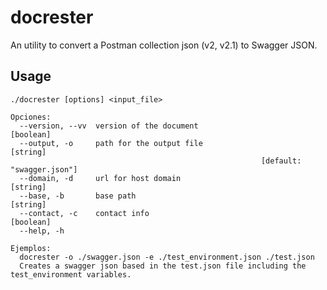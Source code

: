 # docrester

An utility to convert a Postman collection json (v2, v2.1) to Swagger JSON.

## Usage

    ./docrester [options] <input_file>
    
    Opciones:
      --version, --vv  version of the document                              [boolean]
      --output, -o     path for the output file                             [string] 
                                                            [default: "swagger.json"]
      --domain, -d     url for host domain                                  [string]
      --base, -b       base path                                            [string]
      --contact, -c    contact info                                         [boolean]
      --help, -h       
    
    Ejemplos:
      docrester -o ./swagger.json -e ./test_environment.json ./test.json
      Creates a swagger json based in the test.json file including the test_environment variables.


